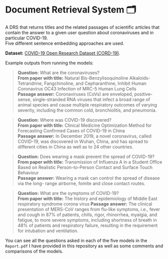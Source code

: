 # Document Retrieval System 🗂️

A DRS that returns titles and the related passages of scientific articles that contain the answer to a given user question about coronaviruses and in particular COVID-19.  
Five different sentence embedding approaches are used.

**Dataset:** [COVID-19 Open Research Dataset (CORD-19)](https://www.semanticscholar.org/cord19).

Example outputs from running the models:

> **Question:** What are the coronaviruses?  
  **From paper with title:** Natural Bis-Benzylisoquinoline Alkaloids-Tetrandrine, Fangchinoline, and Cepharanthine, Inhibit Human Coronavirus OC43 Infection of MRC-5 Human Lung Cells  
  **Passage answer:** Coronaviruses (CoVs) are enveloped, positive-sense, single-stranded RNA viruses that infect a broad range of animal species and cause multiple respiratory outcomes of varying severity, including the common cold, bronchiolitis, and pneumonia.
  
> **Question:** Where was COVID-19 discovered?  
  **From paper with title:** Clinical Medicine Optimization Method for Forecasting Confirmed Cases of COVID-19 in China  
  **Passage answer:** In December 2019, a novel coronavirus, called COVID-19, was discovered in Wuhan, China, and has spread to different cities in China as well as to 24 other countries.  
  
> **Question:** Does wearing a mask prevent the spread of COVID-19?  
  **From paper with title:** Transmission of Influenza A in a Student Office Based on Realistic Person-to-Person Contact and Surface Touch Behaviour  
  **Passage answer:** Wearing a mask can control the spread of disease via the long- range airborne, fomite and close contact routes.
  
> **Question:** What are the symptoms of COVID-19?  
  **From paper with title:** The history and epidemiology of Middle East respiratory syndrome corona virus
  **Passage answer:** The clinical presentation of MERS-CoV ranges from flu-like symptoms, i.e., fever and cough in 87% of patients, chills, rigor, rhinorrhea, myalgia, and fatigue, to more severe symptoms, including shortness of breath in 48% of patients and respiratory failure, resulting in the requirement for intubation and ventilation.

You can see all the questions asked in each of the five models in the `Report.pdf` I have provided in this repository as well as some comments and comparisons of the models.
